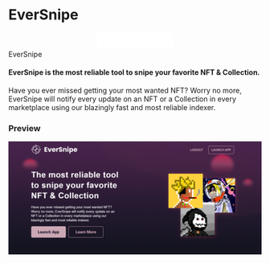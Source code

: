 # EverSnipe 

<div align="center"><img src="./public/eversnipe-logo-title.png" alt="EverSnipe" width="150"/></div

### EverSnipe 

#### EverSnipe is the most reliable tool to snipe your favorite NFT & Collection.

Have you ever missed getting your most wanted NFT? Worry no more, EverSnipe will notify every update on an NFT or a Collection in every marketplace using our blazingly fast and most reliable indexer.

### Preview
<div align="center"><img src="./public/preview1.png" alt="EverSnipe" width="1280"/></div>